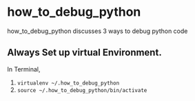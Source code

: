 # how_to_debug_python
how_to_debug_python discusses 3 ways to debug python code

## Always Set up virtual Environment.
In Terminal,
1. ```virtualenv ~/.how_to_debug_python```
2. ```source ~/.how_to_debug_python/bin/activate```